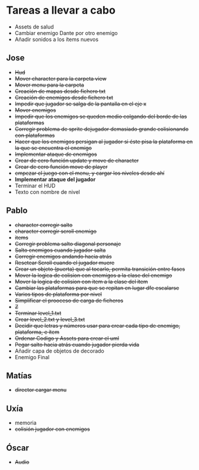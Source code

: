 
# Tareas a llevar a cabo
* Assets de salud
* Cambiar enemigo Dante por otro enemigo
* Añadir sonidos a los ítems nuevos


## Jose
* ~~Hud~~
* ~~Mover character para la carpeta view~~
* ~~Mover menu para la carpeta~~
* ~~Creación de mapas desde fichero txt~~
* ~~Creación de enemigos desde fichero txt~~
* ~~Impedir que jugador se salga de la pantalla en el eje x~~
* ~~Mover enemigos~~
* ~~Impedir que los enemigos se queden medio colgando del borde de las plataformas~~
* ~~Corregir problema de sprite dejugador demasiado grande colisionando con plataformas~~
* ~~Hacer que los enemigos persigan al jugador si éste pisa la plataforma en la que se encuentra el enemigo~~
* ~~Implementar ataque de enemigos~~
* ~~Crear de cero función update y move de character~~
* ~~Crear de cero función move de player~~
* ~~empezar el juego con el menu, y cargar los niveles desde ahí~~
* **Implementar ataque del jugador**
* Terminar el HUD
* Texto con nombre de nivel




## Pablo
* ~~character corregir salto~~
* ~~character corregir scroll enemigo~~
* ~~items~~
* ~~Corregir problema salto diagonal personaje~~
* ~~Salto enemigos cuando jugador salta~~
* ~~Corregir enemigos andando hacia atrás~~
* ~~Resetear Scroll cuando el jugador muere~~
* ~~Crear un objeto (puerta) que al tocarlo, permita transición entre fases~~
* ~~Mover la logica de colision con enemigos a la clase del enemigo~~
* ~~Mover la logica de colision con item a la clase del item~~
* ~~Cambiar las plataformas para que se repitan en lugar dfe escalarse~~
* ~~Varios tipos de plataforma por nivel~~
* ~~Simplificar el prooceso de carga de ficheros~~
* ~~Z~~
* ~~Terminar level_1.txt~~
* ~~Crear level_2.txt y level_3.txt~~
* ~~Decidir que letras y números usar para crear cada tipo de enemigo, plataforma, e ítem~~
* ~~Ordenar Codigo y Assets para crear el uml~~
* ~~Pegar salto hacia atrás cuando jugador pierda vida~~
* Añadir capa de objetos de decorado
* Enemigo Final

## Matías
* ~~director cargar menu~~

## Uxía
* memoria
* ~~colisión jugador con enemigos~~

## Óscar
* ~~Audio~~


